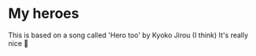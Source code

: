 # My heroes

This is based on a song called 'Hero too' by Kyoko Jirou (I think) It's really nice 🤩

